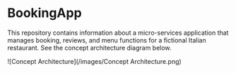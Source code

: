 # BookingApp
This repository contains information about a micro-services application that manages booking, reviews, and menu functions for a fictional Italian restaurant. See the concept architecture diagram below.   

![Concept Architecture](/images/Concept Architecture.png)
